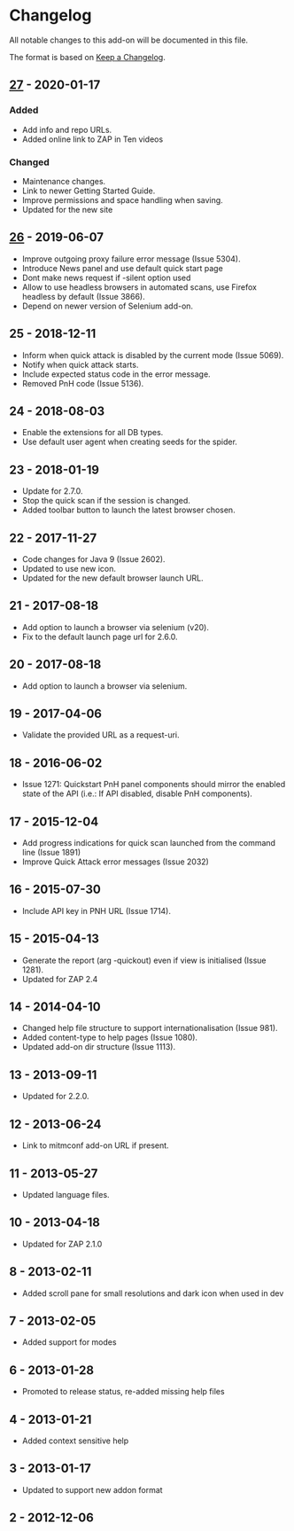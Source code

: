 # Changelog
All notable changes to this add-on will be documented in this file.

The format is based on [Keep a Changelog](https://keepachangelog.com/en/1.0.0/).

## [27] - 2020-01-17
### Added
- Add info and repo URLs.
- Added online link to ZAP in Ten videos

### Changed
- Maintenance changes.
- Link to newer Getting Started Guide.
- Improve permissions and space handling when saving.
- Updated for the new site

## [26] - 2019-06-07

- Improve outgoing proxy failure error message (Issue 5304).
- Introduce News panel and use default quick start page 
- Dont make news request if -silent option used
- Allow to use headless browsers in automated scans, use Firefox headless by default (Issue 3866).
- Depend on newer version of Selenium add-on.

## 25 - 2018-12-11

- Inform when quick attack is disabled by the current mode (Issue 5069).
- Notify when quick attack starts.
- Include expected status code in the error message.
- Removed PnH code (Issue 5136).

## 24 - 2018-08-03

- Enable the extensions for all DB types.
- Use default user agent when creating seeds for the spider.

## 23 - 2018-01-19

- Update for 2.7.0.
- Stop the quick scan if the session is changed.
- Added toolbar button to launch the latest browser chosen.

## 22 - 2017-11-27

- Code changes for Java 9 (Issue 2602).
- Updated to use new icon.
- Updated for the new default browser launch URL.

## 21 - 2017-08-18

- Add option to launch a browser via selenium (v20).
- Fix to the default launch page url for 2.6.0.

## 20 - 2017-08-18

- Add option to launch a browser via selenium.

## 19 - 2017-04-06

- Validate the provided URL as a request-uri.

## 18 - 2016-06-02

- Issue 1271: Quickstart PnH panel components should mirror the enabled state of the API (i.e.: If API disabled, disable PnH components).

## 17 - 2015-12-04

- Add progress indications for quick scan launched from the command line (Issue 1891)
- Improve Quick Attack error messages (Issue 2032)

## 16 - 2015-07-30

- Include API key in PNH URL (Issue 1714).

## 15 - 2015-04-13

- Generate the report (arg -quickout) even if view is initialised (Issue 1281).
- Updated for ZAP 2.4

## 14 - 2014-04-10

- Changed help file structure to support internationalisation (Issue 981).
- Added content-type to help pages (Issue 1080).
- Updated add-on dir structure (Issue 1113).

## 13 - 2013-09-11

- Updated for 2.2.0.

## 12 - 2013-06-24

- Link to mitmconf add-on URL if present.

## 11 - 2013-05-27

- Updated language files.

## 10 - 2013-04-18

- Updated for ZAP 2.1.0

## 8 - 2013-02-11

- Added scroll pane for small resolutions and dark icon when used in dev

## 7 - 2013-02-05

- Added support for modes

## 6 - 2013-01-28

- Promoted to release status, re-added missing help files

## 4 - 2013-01-21

- Added context sensitive help

## 3 - 2013-01-17

- Updated to support new addon format

## 2 - 2012-12-06



[27]: https://github.com/zaproxy/zap-extensions/releases/quickstart-v27
[26]: https://github.com/zaproxy/zap-extensions/releases/quickstart-v26
